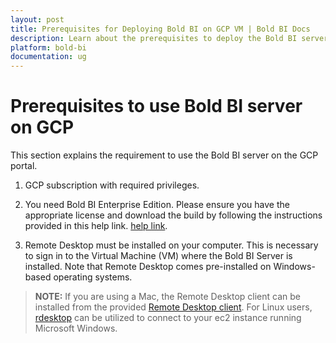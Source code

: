 ```yaml
---
layout: post
title: Prerequisites for Deploying Bold BI on GCP VM | Bold BI Docs
description: Learn about the prerequisites to deploy the Bold BI server application in the Google Cloud Platform instance.
platform: bold-bi
documentation: ug
---
```

# Prerequisites to use Bold BI server on GCP

This section explains the requirement to use the Bold BI server on the GCP portal.

1. GCP subscription with required privileges.

2. You need Bold BI Enterprise Edition. Please ensure you have the appropriate license and download the build by following the instructions provided in this help link. [help link](/deploying-bold-bi/overview/#registration-and-download).
              
3. Remote Desktop must be installed on your computer. This is necessary to sign in to the Virtual Machine (VM) where the Bold BI Server is installed. Note that Remote Desktop comes pre-installed on Windows-based operating systems. 

> **NOTE:** If you are using a Mac, the Remote Desktop client can be installed from the provided [Remote Desktop client](https://www.microsoft.com/en-us/p/microsoft-remote-desktop/9wzdncrfj3ps?activetab=pivot:overviewtab). For Linux users, [rdesktop](http://www.rdesktop.org/) can be utilized to connect to your ec2 instance running Microsoft Windows. 